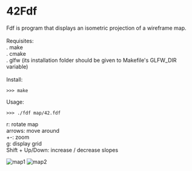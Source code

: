 # 42Fdf

Fdf is program that displays an isometric projection of a wireframe map.<br>
<br>
Requisites:<br>
. make<br>
. cmake<br>
. glfw (its installation folder should be given to Makefile's GLFW_DIR variable)<br>
<br>
Install:<br>
```
>>> make
```

Usage:<br>
```
>>> ./fdf map/42.fdf
```
r: rotate map<br>
arrows: move around<br>
+-: zoom<br>
g: display grid<br>
Shift + Up/Down: increase / decrease slopes<br>

![map1]([https://postimg.cc/bsvVLrLF](https://i.postimg.cc/WbmRNJZj/Screen-Shot-2024-01-04-at-11-53-15-AM.png)https://i.postimg.cc/WbmRNJZj/Screen-Shot-2024-01-04-at-11-53-15-AM.png)
![map2](https://postimg.cc/WhfWyVHp)
